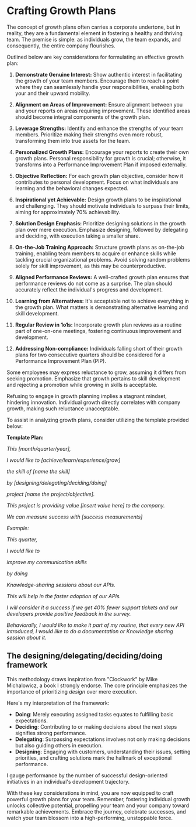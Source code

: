# Crafting Growth Plans

The concept of growth plans often carries a corporate undertone, but in reality, they are a fundamental element in fostering a healthy and thriving team. The premise is simple: as individuals grow, the team expands, and consequently, the entire company flourishes.

Outlined below are key considerations for formulating an effective growth plan:

1. **Demonstrate Genuine Interest:**
   Show authentic interest in facilitating the growth of your team members. Encourage them to reach a point where they can seamlessly handle your responsibilities, enabling both your and their upward mobility.

2. **Alignment on Areas of Improvement:**
   Ensure alignment between you and your reports on areas requiring improvement. These identified areas should become integral components of the growth plan.

3. **Leverage Strengths:**
   Identify and enhance the strengths of your team members. Prioritize making their strengths even more robust, transforming them into true assets for the team.

4. **Personalized Growth Plans:**
   Encourage your reports to create their own growth plans. Personal responsibility for growth is crucial; otherwise, it transforms into a Performance Improvement Plan if imposed externally.

5. **Objective Reflection:**
   For each growth plan objective, consider how it contributes to personal development. Focus on what individuals are learning and the behavioral changes expected.

6. **Inspirational yet Achievable:**
   Design growth plans to be inspirational and challenging. They should motivate individuals to surpass their limits, aiming for approximately 70% achievability.

7. **Solution Design Emphasis:**
   Prioritize designing solutions in the growth plan over mere execution. Emphasize designing, followed by delegating and deciding, with execution taking a smaller share.

8. **On-the-Job Training Approach:**
   Structure growth plans as on-the-job training, enabling team members to acquire or enhance skills while tackling crucial organizational problems. Avoid solving random problems solely for skill improvement, as this may be counterproductive.

9. **Aligned Performance Reviews:**
   A well-crafted growth plan ensures that performance reviews do not come as a surprise. The plan should accurately reflect the individual's progress and development.

10. **Learning from Alternatives:**
    It's acceptable not to achieve everything in the growth plan. What matters is demonstrating alternative learning and skill development.

11. **Regular Review in 1o1s:**
    Incorporate growth plan reviews as a routine part of one-on-one meetings, fostering continuous improvement and development.

12. **Addressing Non-compliance:**
    Individuals falling short of their growth plans for two consecutive quarters should be considered for a Performance Improvement Plan (PIP).

Some employees may express reluctance to grow, assuming it differs from seeking promotion. Emphasize that growth pertains to skill development and rejecting a promotion while growing in skills is acceptable.

Refusing to engage in growth planning implies a stagnant mindset, hindering innovation. Individual growth directly correlates with company growth, making such reluctance unacceptable.

To assist in analyzing growth plans, consider utilizing the template provided below:

**Template Plan:**

*This [month/quarter/year],*

*I would like to [achieve/learn/experience/grow]*

*the skill of [name the skill]*

*by [designing/delegating/deciding/doing]*

*project [name the project/objective].*

*This project is providing value [insert value here] to the company.*

*We can measure success with [success measurements]*

*Example:*

*This quarter,*

*I would like to*

*improve my communication skills*

*by doing*

*Knowledge-sharing sessions about our APIs.*

*This will help in the faster adoption of our APIs.*

*I will consider it a success if we get 40% fewer support tickets and our developers provide positive feedback in the survey.*

*Behaviorally, I would like to make it part of my routine, that every new API introduced, I would like to do a documentation or Knowledge sharing session about it.*


## The designing/delegating/deciding/doing framework

This methodology draws inspiration from "Clockwork" by Mike Michalowicz, a book I strongly endorse. The core principle emphasizes the importance of prioritizing *design* over mere execution.

Here's my interpretation of the framework:
- **Doing**: Merely executing assigned tasks equates to fulfilling basic expectations.
- **Deciding**: Contributing to or making decisions about the next steps signifies strong performance.
- **Delegating**: Surpassing expectations involves not only making decisions but also guiding others in execution.
- **Designing**: Engaging with customers, understanding their issues, setting priorities, and crafting solutions mark the hallmark of exceptional performance.

I gauge performance by the number of successful design-oriented initiatives in an individual's development trajectory.

With these key considerations in mind, you are now equipped to craft powerful growth plans for your team. Remember, fostering individual growth unlocks collective potential, propelling your team and your company toward remarkable achievements. Embrace the journey, celebrate successes, and watch your team blossom into a high-performing, unstoppable force.


